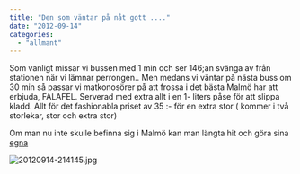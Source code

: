 ```yaml
---
title: "Den som väntar på nåt gott ...."
date: "2012-09-14"
categories: 
  - "allmant"
---
```


Som vanligt missar vi bussen med 1 min och ser 146;an svänga av från stationen när vi lämnar perrongen.. Men medans vi väntar på nästa buss om 30 min så passar vi matkonosörer på att frossa i det bästa Malmö har att erbjuda, FALAFEL. Serverad med extra allt i en 1- liters påse för att slippa kladd. Allt för det fashionabla priset av 35 :- för en extra stor ( kommer i två storlekar, stor och extra stor)

Om man nu inte skulle befinna sig i Malmö kan man längta hit och göra sina [egna](/posts/falafel-no-1/)  
  
![20120914-214145.jpg](/static/img/20120914-214145.jpg)
